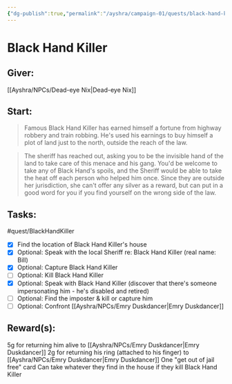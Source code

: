 ```yaml
---
{"dg-publish":true,"permalink":"/ayshra/campaign-01/quests/black-hand-killer/","tags":["quest"]}
---
```


# Black Hand Killer

## Giver:
[[Ayshra/NPCs/Dead-eye Nix\|Dead-eye Nix]]

## Start:
> Famous Black Hand Killer has earned himself a fortune from highway robbery and train robbing. He's used his earnings to buy himself a plot of land just to the north, outside the reach of the law. 

> The sheriff has reached out, asking you to be the invisible hand of the land to take care of this menace and his gang. You'd be welcome to take any of Black Hand's spoils, and the Sheriff would be able to take the heat off each person who helped him once. Since they are outside her jurisdiction, she can't offer any silver as a reward, but can put in a good word for you if you find yourself on the wrong side of the law. 
> 
## Tasks:
#quest/BlackHandKiller 
- [x] Find the location of Black Hand Killer's house
- [x] Optional: Speak with the local Sheriff re: Black Hand Killer (real name: Bill)
- [x] Optional: Capture Black Hand Killer
- [ ] Optional: Kill Black Hand Killer
- [x] Optional: Speak with Black Hand Killer (discover that there's someone impersonating him - he's disabled and retired)
- [ ] Optional: Find the imposter & kill or capture him
- [ ] Optional: Confront [[Ayshra/NPCs/Emry Duskdancer\|Emry Duskdancer]]

## Reward(s):

5g for returning him alive to [[Ayshra/NPCs/Emry Duskdancer\|Emry Duskdancer]]
2g for returning his ring (attached to his finger) to [[Ayshra/NPCs/Emry Duskdancer\|Emry Duskdancer]]
One "get out of jail free" card 
Can take whatever they find in the house if they kill Black Hand Killer 